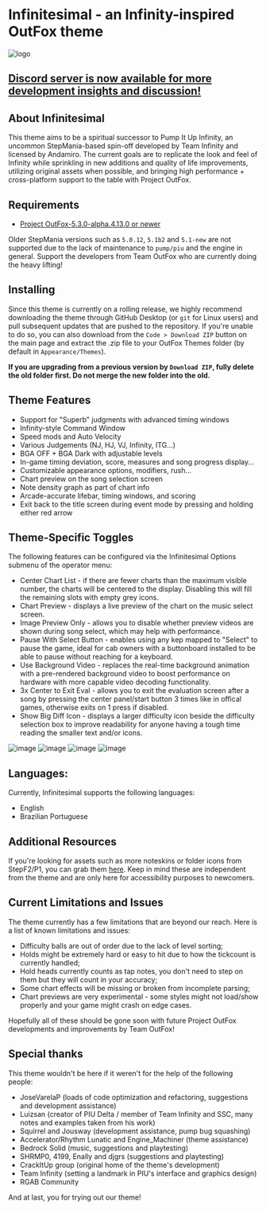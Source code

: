 # Infinitesimal - an Infinity-inspired OutFox theme

![logo](https://raw.githubusercontent.com/dj505/Infinitesimal/main/Graphics/Logo/Logo%20(doubleres).png)

## [Discord server is now available for more development insights and discussion!](https://discord.gg/ex6e4jNm6s)

## About Infinitesimal
This theme aims to be a spiritual successor to Pump It Up Infinity, an uncommon StepMania-based spin-off developed by Team Infinity and licensed by Andamiro. The current goals are to replicate the look and feel of Infinity while sprinkling in new additions and quality of life improvements, utilizing original assets when possible, and bringing high performance + cross-platform support to the table with Project OutFox.

## Requirements
* [Project OutFox-5.3.0-alpha.4.13.0 or newer](https://projectoutfox.com/downloads)

Older StepMania versions such as `5.0.12`, `5.1b2` and `5.1-new` are not supported due to the lack of maintenance to `pump/piu` and the engine in general. Support the developers from Team OutFox who are currently doing the heavy lifting!

## Installing
Since this theme is currently on a rolling release, we highly recommend downloading the theme through GitHub Desktop (or `git` for Linux users) and pull subsequent updates that are pushed to the repository. If you're unable to do so, you can also download from the `Code > Download ZIP` button on the main page and extract the .zip file to your OutFox Themes folder (by default in `Appearance/Themes`).

**If you are upgrading from a previous version by `Download ZIP`, fully delete the old folder first. Do not merge the new folder into the old.**

## Theme Features
* Support for "Superb" judgments with advanced timing windows
* Infinity-style Command Window
* Speed mods and Auto Velocity
* Various Judgements (NJ, HJ, VJ, Infinity, ITG...)
* BGA OFF + BGA Dark with adjustable levels
* In-game timing deviation, score, measures and song progress display...
* Customizable appearance options, modifiers, rush...
* Chart preview on the song selection screen
* Note density graph as part of chart info
* Arcade-accurate lifebar, timing windows, and scoring
* Exit back to the title screen during event mode by pressing and holding either red arrow

## Theme-Specific Toggles
The following features can be configured via the Infinitesimal Options submenu of the operator menu:
* Center Chart List - if there are fewer charts than the maximum visible number, the charts will be centered to the display. Disabling this will fill the remaining slots with empty grey icons.
* Chart Preview - displays a live preview of the chart on the music select screen.
* Image Preview Only - allows you to disable whether preview videos are shown during song select, which may help with performance.
* Pause With Select Button - enables using any kep mapped to "Select" to pause the game, ideal for cab owners with a buttonboard installed to be able to pause without reaching for a keyboard.
* Use Background Video - replaces the real-time background animation with a pre-rendered background video to boost performance on hardware with more capable video decoding functionality.
* 3x Center to Exit Eval - allows you to exit the evaluation screen after a song by pressing the center panel/start button 3 times like in offical games, otherwise exits on 1 press if disabled.
* Show Big Diff Icon - displays a larger difficulty icon beside the difficulty selection box to improve readability for anyone having a tough time reading the smaller text and/or icons.

![image](https://i.imgur.com/5ReEFYB.png)
![image](https://i.imgur.com/Hn5km7q.png)
![image](https://i.imgur.com/ibWfBCy.png)
![image](https://i.imgur.com/SWYoeXO.png)

## Languages:
Currently, Infinitesimal supports the following languages:
* English
* Brazilian Portuguese

## Additional Resources
If you're looking for assets such as more noteskins or folder icons from StepF2/P1, you can grab them [here](https://drive.google.com/drive/folders/1pO9rbaPUwTTDFuEo_4tX8S1BEwmfukeF?usp=sharing). Keep in mind these are independent from the theme and are only here for accessibility purposes to newcomers.

## Current Limitations and Issues
The theme currently has a few limitations that are beyond our reach. Here is a list of known limitations and issues:
* Difficulty balls are out of order due to the lack of level sorting;
* Holds might be extremely hard or easy to hit due to how the tickcount is currently handled;
* Hold heads currently counts as tap notes, you don't need to step on them but they will count in your accuracy;
* Some chart effects will be missing or broken from incomplete parsing;
* Chart previews are very experimental - some styles might not load/show properly and your game might crash on edge cases.

Hopefully all of these should be gone soon with future Project OutFox developments and improvements by Team OutFox!

## Special thanks
This theme wouldn't be here if it weren't for the help of the following people:
* JoseVarelaP (loads of code optimization and refactoring, suggestions and development assistance)
* Luizsan (creator of PIU Delta / member of Team Infinity and SSC, many notes and examples taken from his work)
* Squirrel and Jousway (development assistance, pump bug squashing)
* Accelerator/Rhythm Lunatic and Engine_Machiner (theme assistance)
* Bedrock Solid (music, suggestions and playtesting)
* SHRMP0, 4199, Enally and djgrs (suggestions and playtesting)
* CrackItUp group (original home of the theme's development)
* Team Infinity (setting a landmark in PIU's interface and graphics design)
* RGAB Community

And at last, you for trying out our theme!
